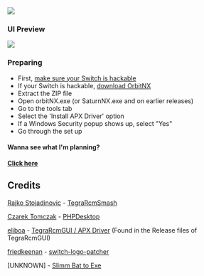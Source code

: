 <a href="https://github.com/kckarnige/orbitNX/releases">
<img style="display: block; margin-left: auto; margin-right: auto; text-align: center; margin: 0 auto;" src="https://kckarnige.github.io/orbitNX/orbitNX.png">
</a>

### UI Preview

<img style="display: block; margin-left: auto; margin-right: auto; text-align: center; margin: 0 auto;" src="https://kckarnige.github.io/orbitNX/preview.png">

### Preparing
- First, [make sure your Switch is hackable](https://ismyswitchpatched.com/)
- If your Switch is hackable, [download OrbitNX](https://github.com/kckarnige/orbitNX/releases)
- Extract the ZIP file
- Open orbitNX.exe (or SaturnNX.exe and on earlier releases)
- Go to the tools tab
- Select the 'Install APX Driver' option
- If a Windows Security popup shows up, select "Yes"
- Go through the set up

#### Wanna see what I'm planning?
[**Click here**](https://github.com/kckarnige/orbitNX/blob/master/plans.md)


## Credits
[Rajko Stojadinovic](https://github.com/rajkosto) - [TegraRcmSmash](https://github.com/rajkosto/TegraRcmSmash)

[Czarek Tomczak](https://github.com/cztomczak) - [PHPDesktop](https://github.com/cztomczak/phpdesktop)

[eliboa](https://github.com/eliboa) - [TegraRcmGUI / APX Driver](https://github.com/eliboa/TegraRcmGUI) (Found in the Release files of TegraRcmGUI)

[friedkeenan](https://github.com/friedkeenan) - [switch-logo-patcher](https://github.com/friedkeenan/switch-logo-patcher)

[UNKNOWN] - [Slimm Bat to Exe](https://www.softpedia.com/get/Programming/Other-Programming-Files/Slimm-Bat-to-Exe.shtml)
